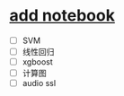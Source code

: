 # [add notebook](https://github.com/iLovEing/notebook/issues/27)

- [ ] SVM
- [ ] 线性回归
- [ ] xgboost
- [ ] 计算图
- [ ] audio ssl